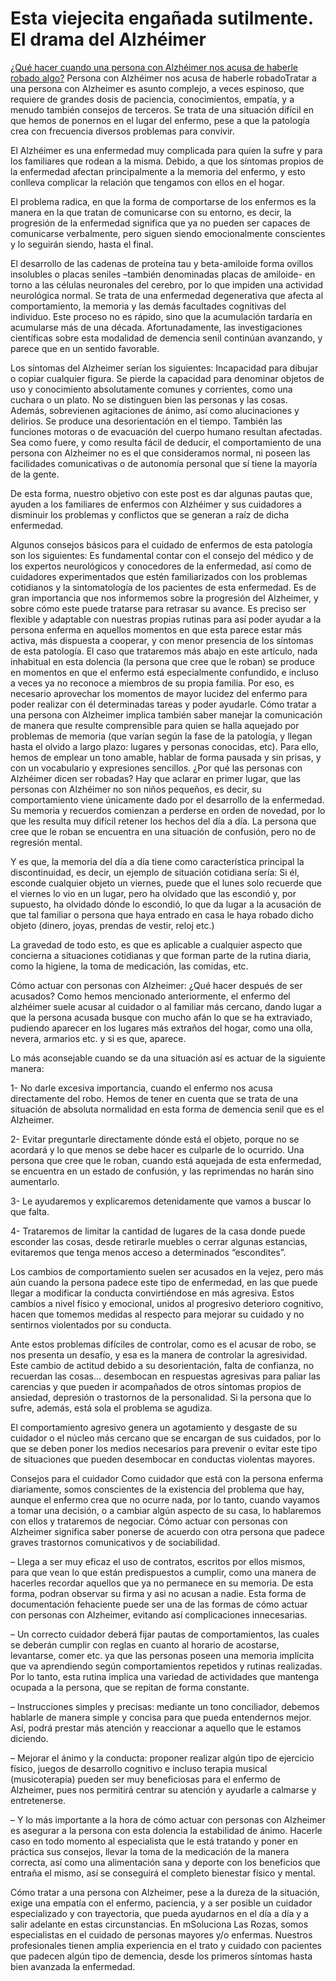 # Esta viejecita engañada sutilmente. El drama del Alzhéimer

[¿Qué hacer cuando una persona con Alzhéimer nos acusa de haberle robado algo?](https://www.msolucionalasrozas.com/que-hacer-cuando-una-persona-con-alzheimer-nos-acusa-de-haberle-robado-algo-309/)
Persona con Alzhéimer nos acusa de haberle robadoTratar a una persona con Alzheimer es asunto complejo, a veces espinoso, que requiere de grandes dosis de paciencia, conocimientos, empatía, y a menudo también consejos de terceros. Se trata de una situación difícil en que hemos de ponernos en el lugar del enfermo, pese a que la patología crea con frecuencia diversos problemas para convivir.

El Alzhéimer es una enfermedad muy complicada para quien la sufre y para los familiares que rodean a la misma. Debido, a que los síntomas propios de la enfermedad afectan principalmente a la memoria del enfermo, y esto conlleva complicar la relación que tengamos con ellos en el hogar.

El problema radica, en que la forma de comportarse de los enfermos es la manera en la que tratan de comunicarse con su entorno, es decir, la progresión de la enfermedad significa que ya no pueden ser capaces de comunicarse verbalmente, pero siguen siendo emocionalmente conscientes y lo seguirán siendo, hasta el final.

El desarrollo de las cadenas de proteína tau y beta-amiloide forma ovillos insolubles o placas seniles –también denominadas placas de amiloide- en torno a las células neuronales del cerebro, por lo que impiden una actividad neurológica normal. Se trata de una enfermedad degenerativa que afecta al comportamiento, la memoria y las demás facultades cognitivas del individuo. Este proceso no es rápido, sino que la acumulación tardaría en acumularse más de una década. Afortunadamente, las investigaciones científicas sobre esta modalidad de demencia senil continúan avanzando, y parece que en un sentido favorable.

Los síntomas del Alzheimer serían los siguientes:
Incapacidad para dibujar o copiar cualquier figura.
Se pierde la capacidad para denominar objetos de uso y conocimiento absolutamente comunes y corrientes, como una cuchara o un plato.
No se distinguen bien las personas y las cosas. Además, sobrevienen agitaciones de ánimo, así como alucinaciones y delirios.
Se produce una desorientación en el tiempo.
También las funciones motoras o de evacuación del cuerpo humano resultan afectadas.
Sea como fuere, y como resulta fácil de deducir, el comportamiento de una persona con Alzheimer no es el que consideramos normal, ni poseen las facilidades comunicativas o de autonomía personal que sí tiene la mayoría de la gente.

De esta forma, nuestro objetivo con este post es dar algunas pautas que, ayuden a los familiares de enfermos con Alzhéimer y sus cuidadores a disminuir los problemas y conflictos que se generan a raíz de dicha enfermedad.

Algunos consejos básicos para el cuidado de enfermos de esta patología son los siguientes:
Es fundamental contar con el consejo del médico y de los expertos neurológicos y conocedores de la enfermedad, así como de cuidadores experimentados que estén familiarizados con los problemas cotidianos y la sintomatología de los pacientes de esta enfermedad. Es de gran importancia que nos informemos sobre la progresión del Alzheimer, y sobre cómo este puede tratarse para retrasar su avance.
Es preciso ser flexible y adaptable con nuestras propias rutinas para así poder ayudar a la persona enferma en aquellos momentos en que esta parece estar más activa, más dispuesta a cooperar, y con menor presencia de los síntomas de esta patología. El caso que trataremos más abajo en este artículo, nada inhabitual en esta dolencia (la persona que cree que le roban) se produce en momentos en que el enfermo está especialmente confundido, e incluso a veces ya no reconoce a miembros de su propia familia. Por eso, es necesario aprovechar los momentos de mayor lucidez del enfermo para poder realizar con él determinadas tareas y poder ayudarle.
Cómo tratar a una persona con Alzheimer implica también saber manejar la comunicación de manera que resulte comprensible para quien se halla aquejado por problemas de memoria (que varían según la fase de la patología, y llegan hasta el olvido a largo plazo: lugares y personas conocidas, etc). Para ello, hemos de emplear un tono amable, hablar de forma pausada y sin prisas, y con un vocabulario y expresiones sencillos.
¿Por qué las personas con Alzhéimer dicen ser robadas?
Hay que aclarar en primer lugar, que las personas con Alzhéimer no son niños pequeños, es decir, su comportamiento viene únicamente dado por el desarrollo de la enfermedad. Su memoria y recuerdos comienzan a perderse en orden de novedad, por lo que les resulta muy difícil retener los hechos del día a día. La persona que cree que le roban se encuentra en una situación de confusión, pero no de regresión mental.

Y es que, la memoria del día a día tiene como característica principal la discontinuidad, es decir, un ejemplo de situación cotidiana sería: Si él, esconde cualquier objeto un viernes, puede que el lunes solo recuerde que el viernes lo vio en un lugar, pero ha olvidado que las escondió y, por supuesto, ha olvidado dónde lo escondió, lo que da lugar a la acusación de que tal familiar o persona que haya entrado en casa le haya robado dicho objeto (dinero, joyas, prendas de vestir, reloj etc.)

La gravedad de todo esto, es que es aplicable a cualquier aspecto que concierna a situaciones cotidianas y que forman parte de la rutina diaria, como la higiene, la toma de medicación, las comidas, etc.

Cómo actuar con personas con Alzheimer: ¿Qué hacer después de ser acusados?
Como hemos mencionado anteriormente, el enfermo del alzhéimer suele acusar al cuidador o al familiar más cercano, dando lugar a que la persona acusada busque con mucho afán lo  que se ha extraviado, pudiendo aparecer en los lugares más extraños del hogar, como una olla, nevera, armarios etc. y si es que, aparece.

Lo más aconsejable cuando se da una situación así es actuar de la siguiente manera:

1- No darle excesiva importancia, cuando el enfermo nos acusa directamente del robo. Hemos de tener en cuenta que se trata de una situación de absoluta normalidad en esta forma de demencia senil que es el Alzheimer.

2- Evitar preguntarle directamente dónde está el objeto, porque no se acordará y lo que menos se debe hacer es culparle de lo ocurrido. Una persona que cree que le roban, cuando está aquejada de esta enfermedad, se encuentra en un estado de confusión, y las reprimendas no harán sino aumentarlo.

3- Le ayudaremos y explicaremos detenidamente que vamos a buscar lo que falta.

4- Trataremos de limitar la cantidad de lugares de la casa donde puede esconder las cosas, desde retirarle muebles o cerrar algunas estancias, evitaremos que tenga menos acceso a determinados “escondites”.

Los cambios de comportamiento suelen ser acusados en la vejez, pero más aún cuando la persona padece este tipo de enfermedad, en las que puede llegar a modificar la conducta convirtiéndose en más agresiva. Estos cambios a nivel físico y emocional, unidos al progresivo deterioro cognitivo, hacen que tomemos medidas al respecto para mejorar su cuidado y no sentirnos violentados por su conducta.

Ante estos problemas difíciles de controlar, como es el acusar de robo, se nos presenta un desafío, y esa es la manera de controlar la agresividad. Este cambio de actitud debido a su desorientación, falta de confianza, no recuerdan las cosas… desembocan en respuestas agresivas para paliar las carencias y que pueden ir acompañados de otros síntomas propios de ansiedad, depresión o trastornos de la personalidad. Si la persona que lo sufre, además, está sola el problema se agudiza.

El comportamiento agresivo genera un agotamiento y desgaste de su cuidador o el núcleo más cercano que se encargan de sus cuidados, por lo que se deben poner los medios necesarios para prevenir o evitar este tipo de situaciones que pueden desembocar en conductas violentas mayores.

Consejos para el cuidador
Como cuidador que está con la persona enferma diariamente, somos conscientes de la existencia del problema que hay, aunque el enfermo crea que no ocurre nada, por lo tanto, cuando vayamos a tomar una decisión, o a cambiar algún aspecto de su casa, lo hablaremos con ellos y trataremos de negociar. Cómo actuar con personas con Alzheimer significa saber ponerse de acuerdo con otra persona que padece graves trastornos comunicativos y de sociabilidad.

– Llega a ser muy eficaz el uso de contratos, escritos por ellos mismos, para que vean lo que están predispuestos a cumplir, como una manera de hacerles recordar aquellos que ya no permanece en su memoria. De esta forma, podran observar su firma y asi no acusan a nadie. Esta forma de documentación fehaciente puede ser una de las formas de cómo actuar con personas con Alzheimer, evitando así complicaciones innecesarias.

– Un correcto cuidador deberá fijar pautas de comportamientos, las cuales se deberán cumplir con reglas en cuanto al horario de acostarse, levantarse, comer etc. ya que las personas poseen una memoria implícita que va aprendiendo según comportamientos repetidos y rutinas realizadas.  Por lo tanto, esta rutina implica una variedad de actividades que mantenga ocupada a la persona, que se repitan de forma constante.

– Instrucciones simples y precisas: mediante un tono conciliador, debemos hablarle de manera simple y concisa para que pueda entendernos mejor. Así, podrá prestar más atención y reaccionar a aquello que le estamos diciendo.

– Mejorar el ánimo y la conducta: proponer realizar algún tipo de ejercicio físico, juegos de desarrollo cognitivo e incluso terapia musical (musicoterapia) pueden ser muy beneficiosas para el enfermo de Alzheimer, pues nos permitirá centrar su atención y ayudarle a calmarse y entretenerse.

– Y lo más importante a la hora de cómo actuar con personas con Alzheimer es asegurar a la persona con esta dolencia la estabilidad de ánimo. Hacerle caso en todo momento al especialista que le está tratando y poner en práctica sus consejos, llevar la toma de la medicación de la manera correcta, así como una alimentación sana y deporte con los beneficios que entraña el mismo, así se conseguirá el completo bienestar físico y mental.

Cómo tratar a una persona con Alzheimer, pese a la dureza de la situación, exige una empatía con el enfermo, paciencia, y a ser posible un cuidador especializado y con trayectoria, que pueda ayudarnos en el día a día y a salir adelante en estas circunstancias. En mSoluciona Las Rozas, somos especialistas en el cuidado de personas mayores y/o enfermas. Nuestros profesionales tienen amplia experiencia en el trato y cuidado con pacientes que padecen algún tipo de demencia, desde los primeros síntomas hasta bien avanzada la enfermedad.